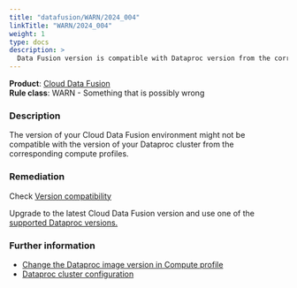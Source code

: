 ```yaml
---
title: "datafusion/WARN/2024_004"
linkTitle: "WARN/2024_004"
weight: 1
type: docs
description: >
  Data Fusion version is compatible with Dataproc version from the corresponding compute profiles.
---
```


**Product**: [Cloud Data Fusion](https://cloud.google.com/data-fusion)\
**Rule class**: WARN - Something that is possibly wrong

### Description

The version of your Cloud Data Fusion environment might not be compatible with
the version of your Dataproc cluster from the corresponding compute profiles.

### Remediation
Check [Version compatibility](https://cloud.google.com/data-fusion/docs/concepts/configure-clusters#version-compatibility)

Upgrade to the latest Cloud Data Fusion version and use one of the [supported Dataproc versions.](https://cloud.google.com/dataproc/docs/concepts/versioning/dataproc-version-clusters#supported_dataproc_versions)


### Further information
- [Change the Dataproc image version in Compute profile](https://cloud.google.com/data-fusion/docs/how-to/change-dataproc-image#system-compute-profiles)
- [Dataproc cluster configuration](https://cloud.google.com/data-fusion/docs/concepts/configure-clusters)
